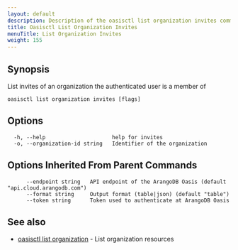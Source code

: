 ```yaml
---
layout: default
description: Description of the oasisctl list organization invites command
title: Oasisctl List Organization Invites
menuTitle: List Organization Invites
weight: 155
---
```

## Synopsis
List invites of an organization the authenticated user is a member of

```
oasisctl list organization invites [flags]
```

## Options
```
  -h, --help                     help for invites
  -o, --organization-id string   Identifier of the organization
```

## Options Inherited From Parent Commands
```
      --endpoint string   API endpoint of the ArangoDB Oasis (default "api.cloud.arangodb.com")
      --format string     Output format (table|json) (default "table")
      --token string      Token used to authenticate at ArangoDB Oasis
```

## See also
* [oasisctl list organization](list-organization.md)	 - List organization resources

